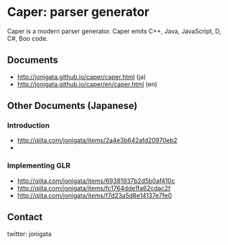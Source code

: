 # Caper: parser generator

Caper is a modern parser generator.
Caper emits C++, Java, JavaScript, D, C#, Boo code.

## Documents

* http://jonigata.github.io/caper/caper.html (ja)
* http://jonigata.github.io/caper/en/caper.html (en)

## Other Documents (Japanese)

### Introduction

* http://qiita.com/jonigata/items/2a4e3b642afd20970eb2
* 
### Implementing GLR

* http://qiita.com/jonigata/items/69381937b2d5b0af410c
* http://qiita.com/jonigata/items/fc1764dde1fa62cdac2f
* http://qiita.com/jonigata/items/f7d23a5d8e14137e7fe0

## Contact

twitter: jonigata
